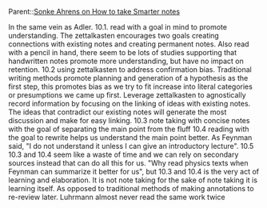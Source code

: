 Parent::[Sonke Ahrens on How to take Smarter notes](Sonke%20Ahrens%20on%20How%20to%20take%20Smarter%20notes.md)

In the same vein as Adler.
10.1. read with a goal in mind to promote understanding. The zettalkasten encourages two goals creating connections with existing notes and creating permanent notes. Also read with a pencil in hand, there seem to be lots of studies supporting that handwritten notes promote more understanding, but have no impact on retention.
10.2 using zettalkasten to address confirmation bias. Traditional writing methods promote planning and generation of a hypothesis as the first step, this promotes bias as we try to fit increase into literal categories or presumptions we came up first. Leverage zettalkasten to agnostically record information by focusing on the linking of ideas with existing notes. The ideas that contradict our existing notes will generate the most discussion and make for easy linking.
10.3 note taking with concise notes with the goal of separating the main point from the fluff
10.4 reading with the goal to rewrite helps us understand the main point better. As Feynman said, "I do not understand it unless I can give an introductory lecture".
10.5 10.3 and 10.4 seem like a waste of time and we can rely on secondary sources instead that can do all this for us. "Why read physics texts when Feynman can summarize it better for us", but 10.3 and 10.4 is the very act of learning and elaboration. It is not note taking for the sake of note taking it is learning itself. As opposed to traditional methods of making annotations to re-review later. Luhrmann almost never read the same work twice